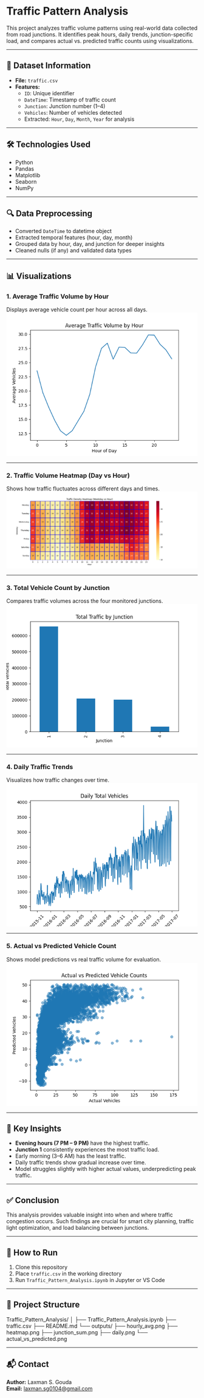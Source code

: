 # Traffic Pattern Analysis

This project analyzes traffic volume patterns using real-world data collected from road junctions. It identifies peak hours, daily trends, junction-specific load, and compares actual vs. predicted traffic counts using visualizations.

---

## 📂 Dataset Information

- **File:** `traffic.csv`
- **Features:**
  - `ID`: Unique identifier
  - `DateTime`: Timestamp of traffic count
  - `Junction`: Junction number (1–4)
  - `Vehicles`: Number of vehicles detected
  - Extracted: `Hour`, `Day`, `Month`, `Year` for analysis

---

## 🛠️ Technologies Used

- Python
- Pandas
- Matplotlib
- Seaborn
- NumPy

---

## 🔍 Data Preprocessing

- Converted `DateTime` to datetime object
- Extracted temporal features (hour, day, month)
- Grouped data by hour, day, and junction for deeper insights
- Cleaned nulls (if any) and validated data types

---

## 📊 Visualizations

### 1. Average Traffic Volume by Hour  
Displays average vehicle count per hour across all days.  
![Hourly Average](https://github.com/LAXMAN7795/Traffic-Pattern-Analysis/blob/0e99615d13de1063863ca2fc927ba68e2a47cc8d/output/hourly_avg.png)

---

### 2. Traffic Volume Heatmap (Day vs Hour)  
Shows how traffic fluctuates across different days and times.  
![Heatmap](https://github.com/LAXMAN7795/Traffic-Pattern-Analysis/blob/896cc3e4afe2ff2af72f8c9df3aa8a7d5d2ca246/output/heatmap.png)

---

### 3. Total Vehicle Count by Junction  
Compares traffic volumes across the four monitored junctions.  
![Junction Summary](https://github.com/LAXMAN7795/Traffic-Pattern-Analysis/blob/3ad56ebeaace4395c4481888b499772aec5538dc/output/junction_sum.png)

---

### 4. Daily Traffic Trends  
Visualizes how traffic changes over time.  
![Daily Trends](https://github.com/LAXMAN7795/Traffic-Pattern-Analysis/blob/9e181ba77433a06c06cc621b1165440e4bedfb03/output/daily.png)

---

### 5. Actual vs Predicted Vehicle Count  
Shows model predictions vs real traffic volume for evaluation.  
![Prediction](https://github.com/LAXMAN7795/Traffic-Pattern-Analysis/blob/a937b2ca35f441b2c525f8d2619476c27e7e01b7/output/actual_vs_predicted.png)

---

## 🔑 Key Insights

- **Evening hours (7 PM – 9 PM)** have the highest traffic.
- **Junction 1** consistently experiences the most traffic load.
- Early morning (3–6 AM) has the least traffic.
- Daily traffic trends show gradual increase over time.
- Model struggles slightly with higher actual values, underpredicting peak traffic.

---

## ✅ Conclusion

This analysis provides valuable insight into when and where traffic congestion occurs. Such findings are crucial for smart city planning, traffic light optimization, and load balancing between junctions.

---

## 🚀 How to Run

1. Clone this repository
2. Place `traffic.csv` in the working directory
3. Run `Traffic_Pattern_Analysis.ipynb` in Jupyter or VS Code

---

## 📁 Project Structure

Traffic_Pattern_Analysis/
│
├── Traffic_Pattern_Analysis.ipynb
├── traffic.csv
├── README.md
└── outputs/
├── hourly_avg.png
├── heatmap.png
├── junction_sum.png
├── daily.png
└── actual_vs_predicted.png

---

## 📬 Contact

**Author:** Laxman S. Gouda  
**Email:** laxman.sg0104@gmail.com
